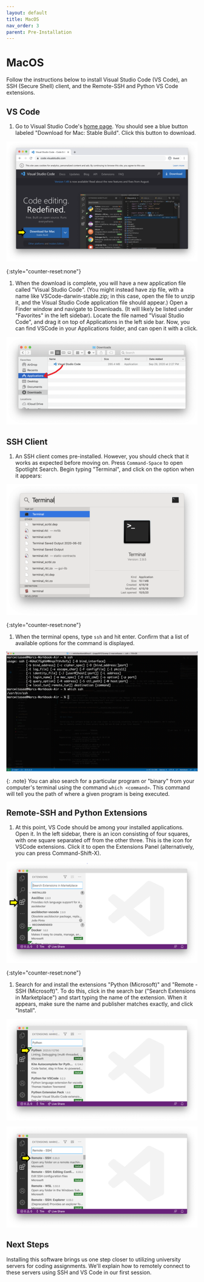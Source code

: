 ```yaml
---
layout: default
title: MacOS
nav_order: 3
parent: Pre-Installation
---
```


# MacOS

Follow the instructions below to install Visual Studio Code (VS Code), an SSH (Secure Shell) client, and the Remote-SSH and Python VS Code extensions.

## VS Code

1. Go to Visual Studio Code's [home page](https://code.visualstudio.com/). You should see a blue button labeled "Download for Mac: Stable Build". Click this button to download.

![VS Code homepage screenshot - MacOS](../assets/img/install-code-mac-1.png)

{:style="counter-reset:none"}
1. When the download is complete, you will have a new application file called "Visual Studio Code". (You might instead have zip file, with a name like VSCode-darwin-stable.zip; in this case, open the file to unzip it, and the Visual Studio Code application file should appear.) Open a Finder window and navigate to Downloads. (It will likely be listed under "Favorites" in the left sidebar). Locate the file named "Visual Studio Code", and drag it on top of Applications in the left side bar. Now, you can find VSCode in your Applications folder, and can open it with a click.

![VS Code installer screenshot - MacOS](../assets/img/install-code-mac-2.png)

## SSH Client

1. An SSH client comes pre-installed. However, you should check that it works as expected before moving on. Press `Command-Space` to open Spotlight Search. Begin typing "Terminal", and click on the option when it appears:

![VS Code installer screenshot - MacOS](../assets/img/install-ssh-mac-1.png)

{:style="counter-reset:none"}
1. When the terminal opens, type `ssh` and hit enter. Confirm that a list of available options for the command is displayed.

![SSH on a Terminal - MacOS](../assets/img/mac-terminal-ssh-image.png)

{: .note}
You can also search for a particular program or "binary" from your computer's terminal using the command `which <command>`. This command will tell you the path of where a given program is being executed.

## Remote-SSH and Python Extensions

1. At this point, VS Code should be among your installed applications. Open it. In the left sidebar, there is an icon consisting of four squares, with one square separated off from the other three. This is the icon for VSCode extensions. Click it to open the Extensions Panel (alternatively, you can press Command-Shift-X).

![Click extensions icon screenshot](../assets/img/install-ext-1.png)

{:style="counter-reset:none"}
1. Search for and install the extensions "Python (Microsoft)" and "Remote - SSH (Microsoft)". To do this, click in the search bar ("Search Extensions in Marketplace") and start typing the name of the extension. When it appears, make sure the name and publisher matches exactly, and click "Install".

![Python extension selected screenshot](../assets/img/install-ext-2.png)

![Remote SSH extension selected screenshot](../assets/img/install-ext-3.png)

## Next Steps

Installing this software brings us one step closer to utilizing university servers for coding assignments. We'll explain how to remotely connect to these servers using SSH and VS Code in our first session.